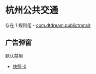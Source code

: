# 杭州公共交通

存在 1 规则组 - [com.dtdream.publictransit](/src/apps/com.dtdream.publictransit.ts)

## 广告弹窗

默认禁用

- [快照-0](https://i.gkd.li/i/12830113)
